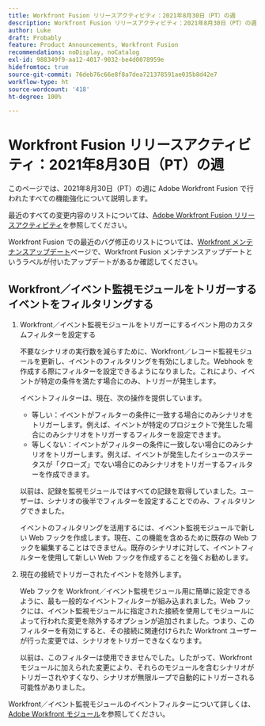 ```yaml
---
title: Workfront Fusion リリースアクティビティ：2021年8月30日（PT）の週
description: Workfront Fusion リリースアクティビティ：2021年8月30日（PT）の週
author: Luke
draft: Probably
feature: Product Announcements, Workfront Fusion
recommendations: noDisplay, noCatalog
exl-id: 988349f9-aa12-4017-9032-be4d0078959e
hidefromtoc: true
source-git-commit: 76deb76c66e8f8a7dea721378591ae035b8d42e7
workflow-type: ht
source-wordcount: '418'
ht-degree: 100%

---
```


# Workfront Fusion リリースアクティビティ：2021年8月30日（PT）の週

このページでは、2021年8月30日（PT）の週に Adobe Workfront Fusion で行われたすべての機能強化について説明します。

最近のすべての変更内容のリストについては、[Adobe Workfront Fusion リリースアクティビティ](../../../product-announcements/product-releases/fusion-release-activity/fusion-release-activity.md)を参照してください。

Workfront Fusion での最近のバグ修正のリストについては、[Workfront メンテナンスアップデート](https://experienceleague.adobe.com/docs/workfront-known-issues/releases/current-updates.html?lang=ja)ページで、Workfront Fusion メンテナンスアップデートというラベルが付いたアップデートがあるか確認してください。

## Workfront／イベント監視モジュールをトリガーするイベントをフィルタリングする

1. Workfront／イベント監視モジュールをトリガーにするイベント用のカスタムフィルターを設定する

   不要なシナリオの実行数を減らすために、Workfront／レコード監視モジュールを更新し、イベントのフィルタリングを有効にしました。Webhook を作成する際にフィルターを設定できるようになりました。これにより、イベントが特定の条件を満たす場合にのみ、トリガーが発生します。

   イベントフィルターは、現在、次の操作を提供しています。

   * 等しい：イベントがフィルターの条件に一致する場合にのみシナリオをトリガーします。例えば、イベントが特定のプロジェクトで発生した場合にのみシナリオをトリガーするフィルターを設定できます。
   * 等しくない：イベントがフィルターの条件に一致しない場合にのみシナリオをトリガーします。例えば、イベントが発生したイシューのステータスが「クローズ」でない場合にのみシナリオをトリガーするフィルターを作成できます。

   以前は、記録を監視モジュールではすべての記録を取得していました。ユーザーは、シナリオの後半でフィルターを設定することでのみ、フィルタリングできました。

   イベントのフィルタリングを活用するには、イベント監視モジュールで新しい Web フックを作成します。現在、この機能を含めるために既存の Web フックを編集することはできません。既存のシナリオに対して、イベントフィルターを使用して新しい Web フックを作成することを強くお勧めします。

1. 現在の接続でトリガーされたイベントを除外します。

   Web フックを Workfront／イベント監視モジュール用に簡単に設定できるように、最も一般的なイベントフィルターが組み込まれました。Web フックには、イベント監視モジュールに指定された接続を使用してモジュールによって行われた変更を除外するオプションが追加されました。つまり、このフィルターを有効にすると、その接続に関連付けられた Workfront ユーザーが行った変更では、シナリオをトリガーできなくなります。

   以前は、このフィルターは使用できませんでした。したがって、Workfront モジュールに加えられた変更により、それらのモジュールを含むシナリオがトリガーされやすくなり、シナリオが無限ループで自動的にトリガーされる可能性がありました。

Workfront／イベント監視モジュールのイベントフィルターについて詳しくは、[Adobe Workfront モジュール](../../../workfront-fusion/apps-and-their-modules/workfront-modules.md)を参照してください。

